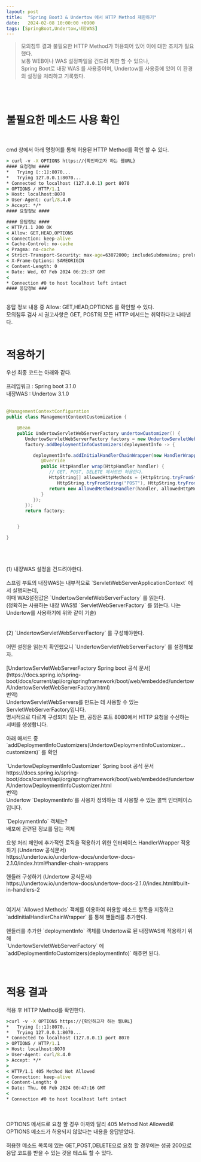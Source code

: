 ```yaml
---
layout: post
title:  "Spring Boot3 & Undertow 에서 HTTP Method 제한하기"
date:   2024-02-08 10:00:00 +0900
tags: [SpringBoot,Undertow,내장WAS]
---
```

>모의침투 결과 불필요한 HTTP Method가 허용되어 있어 이에 대한 조치가 필요했다.<br>
>보통 WEB이나 WAS 설정파일을 건드려 제한 할 수 있으나,<br>
>Spring Boot로 내장 WAS 를 사용중이며, Undertow를 사용중에 있어 이 환경의 설정을 처리하고 기록했다.

<br><br>

# 불필요한 메소드 사용 확인

<br>

cmd 창에서 아래 명령어를 통해 허용된 HTTP Method를 확인 할 수 있다.

```cmd
> curl -v -X OPTIONS https://{확인하고자 하는 웹URL}
#### 요청정보 ####
*   Trying [::1]:8070...
*   Trying 127.0.0.1:8070...
* Connected to localhost (127.0.0.1) port 8070
> OPTIONS / HTTP/1.1
> Host: localhost:8070
> User-Agent: curl/8.4.0
> Accept: */*
#### 요청정보 ####

#### 응답정보 ####
< HTTP/1.1 200 OK
< Allow: GET,HEAD,OPTIONS
< Connection: keep-alive
< Cache-Control: no-cache
< Pragma: no-cache
< Strict-Transport-Security: max-age=63072000; includeSubdomains; preload
< X-Frame-Options: SAMEORIGIN
< Content-Length: 0
< Date: Wed, 07 Feb 2024 06:23:37 GMT
<
* Connection #0 to host localhost left intact
#### 응답정보 ###
```

<br>
응답 정보 내용 중 Allow: GET,HEAD,OPTIONS 를 확인할 수 있다.
<br>
모의침투 검사 시 권고사항은 GET, POST외 모든 HTTP 메서드는 취약하다고 나타낸다.
<br>
<br>

# 적용하기

우선 최종 코드는 아래와 같다.
<br>
<br>
프레임워크 : Spring boot 3.1.0<br>
내장WAS : Undertow 3.1.0
<br>
<br>

```java
@ManagementContextConfiguration
public class ManagementContextCustomization {

    @Bean
    public UndertowServletWebServerFactory undertowCustomizer() {
       UndertowServletWebServerFactory factory = new UndertowServletWebServerFactory();
       factory.addDeploymentInfoCustomizers(deploymentInfo -> {

          deploymentInfo.addInitialHandlerChainWrapper(new HandlerWrapper() {
             @Override
             public HttpHandler wrap(HttpHandler handler) {
                // GET, POST, DELETE 메서드만 허용한다.
                HttpString[] allowedHttpMethods = {HttpString.tryFromString("GET"),
                   HttpString.tryFromString("POST"), HttpString.tryFromString("DELETE")};
                return new AllowedMethodsHandler(handler, allowedHttpMethods);
             }
          });
       });
       return factory;


    }

}
```
<br>
<br>
<br>
(1) 내장WAS 설정을 건드려야한다.<br>
<br>
스프링 부트의 내장WAS는 내부적으로 `ServletWebServerApplicationContext` 에서 실행되는데,<br>
이때 WAS설정값은 `UndertowServletWebServerFactory` 를 읽는다.<br>
(정확히는 사용하는 내장 WAS별 `ServletWebServerFactory` 를 읽는다. 나는 Undertow를 사용하기에 위와 같이 기술)<br>
<br>
<br>
(2) `UndertowServletWebServerFactory` 를 구성해야한다.<br>
<br>
어떤 설정을 읽는지 확인했으니 `UndertowServletWebServerFactory` 를 설정해보자.<br>
<br>
[UndertowServletWebServerFactory Spring boot 공식 문서](https://docs.spring.io/spring-boot/docs/current/api/org/springframework/boot/web/embedded/undertow/UndertowServletWebServerFactory.html)
<br>
번역)<br>
UndertowServletWebServers를 만드는 데 사용할 수 있는 ServletWebServerFactory입니다.<br>
명시적으로 다르게 구성되지 않는 한, 공장은 포트 8080에서 HTTP 요청을 수신하는 서버를 생성합니다.<br>
<br>
아래 매서드 중 `addDeploymentInfoCustomizers(UndertowDeploymentInfoCustomizer... customizers)`  를 확인<br>
<br>
`UndertowDeploymentInfoCustomizer` Spring boot 공식 문서<br>
https://docs.spring.io/spring-boot/docs/current/api/org/springframework/boot/web/embedded/undertow/UndertowDeploymentInfoCustomizer.html <br>
번역)<br>
Undertow `DeploymentInfo`를 사용자 정의하는 데 사용할 수 있는 콜백 인터페이스입니다.<br>
<br>
`DeploymentInfo` 객체는?<br>
배포에 관련된 정보를 담는 객체<br>
<br>
요청 처리 체인에 추가적인 로직을 적용하기 위한 인터페이스 HandlerWrapper 적용하기 (Undertow 공식문서)<br>
https://undertow.io/undertow-docs/undertow-docs-2.1.0/index.html#handler-chain-wrappers <br>
<br>
핸들러 구성하기 (Undertow 공식문서)<br>
https://undertow.io/undertow-docs/undertow-docs-2.1.0/index.html#built-in-handlers-2 <br>
<br>
<br>
여기서 `Allowed Methods` 객체를 이용하여 허용할 메소드 항목을 지정하고 `addInitialHandlerChainWrapper` 를 통해 핸들러를 추가한다.<br>
<br>
핸들러를 추가한 `deploymentInfo` 객체를 Undertow로 된 내장WAS에 적용하기 위해<br>
`UndertowServletWebServerFactory` 에 `addDeploymentInfoCustomizers(deploymentInfo)`  해주면 된다.<br>
<br>
<br>

# 적용 결과

적용 후 HTTP Method를 확인한다.
```cmd
>curl -v -X OPTIONS https://{확인하고자 하는 웹URL}
*   Trying [::1]:8070...
*   Trying 127.0.0.1:8070...
* Connected to localhost (127.0.0.1) port 8070
> OPTIONS / HTTP/1.1
> Host: localhost:8070
> User-Agent: curl/8.4.0
> Accept: */*
>
< HTTP/1.1 405 Method Not Allowed
< Connection: keep-alive
< Content-Length: 0
< Date: Thu, 08 Feb 2024 00:47:16 GMT
<
* Connection #0 to host localhost left intact
```

<br>
<br>
OPTIONS 메서드로 요청 할 경우 아까와 달리 405 Method Not Allowed로 OPTIONS 메소드가 허용되지 않았다는 내용을 응답받았다.<br>
<br>
허용한 메소드 목록에 있는 GET,POST,DELETE으로 요청 할 경우에는 성공 200으로 응답 코드를 받을 수 있는 것을 테스트 할 수 있다.<br>
